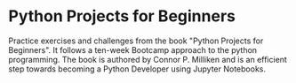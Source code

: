 # Python Projects for Beginners

Practice exercises and challenges from the book "Python Projects for Beginners".  It follows a ten-week Bootcamp approach to the python programming. The book is authored  by Connor P. Milliken and is an efficient step towards becoming a Python Developer using Jupyter Notebooks.
